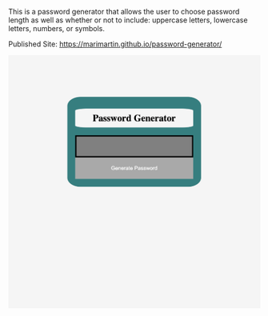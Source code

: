 This is a password generator that allows the user to choose password length as well as whether or not to include: uppercase letters, lowercase letters, numbers, or symbols.

Published Site: 
https://marimartin.github.io/password-generator/

![](screenshots/password-generator-screenshot.jpg)